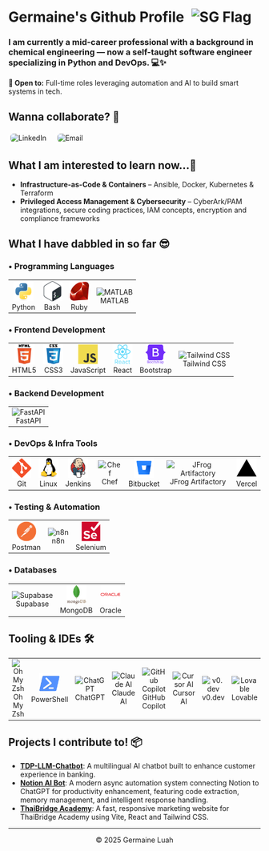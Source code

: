 <h1 align="left">
  Germaine's Github Profile
  <img
    src="https://flagpedia.net/data/flags/vector/sg.svg"
    width="30"
    alt="SG Flag"
    style="padding-left:8px;"
  />
</h1>

<h3 align="left">I am currently a mid-career professional with a background in chemical engineering — now a self-taught software engineer specializing in Python and DevOps. 💻✨</h3>
<p align="left"><strong>🚀 Open to:</strong> Full-time roles leveraging automation and AI to build smart systems in tech.</p>

<h2>Wanna collaborate? 📧</h2>
<p align="left">
  <a href="https://www.linkedin.com/in/germaineluah" target="_blank" style="text-decoration: none;">
    <span style="display: inline-block; padding: 3px; border: 1px solid white; border-radius: 8px;">
      <img src="https://img.shields.io/badge/LinkedIn-Connect-blue?style=flat&logo=linkedin&logoColor=white&color=0A66C2&labelColor=0A66C2"
           alt="LinkedIn"
           style="border-radius: 6px;" />
    </span>
  </a>
  <a href="mailto:germainelry@gmail.com" target="_blank" style="text-decoration: none; margin-left: 10px;">
    <span style="display: inline-block; padding: 3px; border: 1px solid white; border-radius: 8px;">
      <img src="https://img.shields.io/badge/Email-Contact-red?style=flat&logo=gmail&logoColor=white&color=D14836&labelColor=D14836"
           alt="Email"
           style="border-radius: 6px;" />
    </span>
  </a>
</p>

<h2>What I am interested to learn now...🌱</h2>
<ul>
  <li><strong>Infrastructure-as-Code & Containers</strong> – Ansible, Docker, Kubernetes & Terraform</li>
  <li><strong>Privileged Access Management & Cybersecurity</strong> – CyberArk/PAM integrations, secure coding practices, IAM concepts, encryption and compliance frameworks</li>
</ul>

<h2>What I have dabbled in so far 😎</h2>

<h3>• Programming Languages</h3>
<table>
  <tr>
    <td align="center">
      <img src="https://raw.githubusercontent.com/devicons/devicon/master/icons/python/python-original.svg" width="40" alt="Python"/><br/>
      Python
    </td>
    <td align="center">
      <img src="https://raw.githubusercontent.com/devicons/devicon/master/icons/bash/bash-original.svg" width="40" alt="Bash"/><br/>
      Bash
    </td>
    <td align="center">
      <img src="https://raw.githubusercontent.com/devicons/devicon/master/icons/ruby/ruby-original.svg" width="40" alt="Ruby"/><br/>
      Ruby
    </td>
    <td align="center">
      <img src="https://upload.wikimedia.org/wikipedia/commons/2/21/Matlab_Logo.png" width="40" height="40" alt="MATLAB"/><br/>
      MATLAB
    </td>
  </tr>
</table>

<h3>• Frontend Development</h3>
<table>
  <tr>
    <td align="center">
      <img src="https://raw.githubusercontent.com/devicons/devicon/master/icons/html5/html5-original-wordmark.svg" width="40" alt="HTML5"/><br/>
      HTML5
    </td>
    <td align="center">
      <img src="https://raw.githubusercontent.com/devicons/devicon/master/icons/css3/css3-original-wordmark.svg" width="40" alt="CSS3"/><br/>
      CSS3
    </td>
    <td align="center">
      <img src="https://raw.githubusercontent.com/devicons/devicon/master/icons/javascript/javascript-original.svg" width="40" alt="JavaScript"/><br/>
      JavaScript
    </td>
    <td align="center">
      <img src="https://raw.githubusercontent.com/devicons/devicon/master/icons/react/react-original-wordmark.svg" width="40" alt="React"/><br/>
      React
    </td>
    <td align="center">
      <img src="https://raw.githubusercontent.com/devicons/devicon/master/icons/bootstrap/bootstrap-plain-wordmark.svg" width="40" alt="Bootstrap"/><br/>
      Bootstrap
    </td>
    <td align="center">
      <img src="https://cdn.jsdelivr.net/gh/devicons/devicon/icons/tailwindcss/tailwindcss-original.svg" width="40" alt="Tailwind CSS"/><br/>
      Tailwind CSS
    </td>
  </tr>
</table>

<h3>• Backend Development</h3>
<table>
  <tr>
    <td align="center">
      <img src="https://cdn.jsdelivr.net/gh/devicons/devicon/icons/fastapi/fastapi-original.svg" width="40" alt="FastAPI"/><br/>
      FastAPI
    </td>
  </tr>
</table>

<h3>• DevOps & Infra Tools</h3>
<table>
  <tr>
    <td align="center">
      <img src="https://raw.githubusercontent.com/devicons/devicon/master/icons/git/git-original.svg" width="40" alt="Git"/><br/>
      Git
    </td>
    <td align="center">
      <img src="https://raw.githubusercontent.com/devicons/devicon/master/icons/linux/linux-original.svg" width="40" alt="Linux"/><br/>
      Linux
    </td>
    <td align="center">
      <img src="https://raw.githubusercontent.com/devicons/devicon/master/icons/jenkins/jenkins-original.svg" width="40" alt="Jenkins"/><br/>
      Jenkins
    </td>
    <td align="center">
      <img src="https://www.chef.io/images/cheflibraries/brand/symbol-2x-min.png?sfvrsn=dc337982_0" width="40" alt="Chef"/><br/>
      Chef
    </td>
    <td align="center">
      <img src="https://raw.githubusercontent.com/devicons/devicon/master/icons/bitbucket/bitbucket-original.svg" width="40" alt="Bitbucket"/><br/>
      Bitbucket
    </td>
    <td align="center">
      <img src="https://www.svgrepo.com/show/353933/jfrog.svg" width="40" alt="JFrog Artifactory"/><br/>
      JFrog Artifactory
    </td>
    <td align="center">
      <img src="https://raw.githubusercontent.com/devicons/devicon/master/icons/vercel/vercel-original.svg" width="40" alt="Vercel"/><br/>
      Vercel
    </td>
  </tr>
</table>

<h3>• Testing & Automation</h3>
<table>
  <tr>
    <td align="center">
      <img src="https://raw.githubusercontent.com/devicons/devicon/master/icons/postman/postman-original.svg" width="40" alt="Postman"/><br/>
      Postman
    </td>
    <td align="center">
  <img src="https://registry.npmmirror.com/@lobehub/icons-static-png/1.53.0/files/dark/n8n-color.png" width="40" alt="n8n"/><br/>
  n8n
    </td>
    <td align="center">
      <img src="https://raw.githubusercontent.com/devicons/devicon/master/icons/selenium/selenium-original.svg" width="40" alt="Selenium"/><br/>
      Selenium
    </td>
  </tr>
</table>

<h3>• Databases</h3>
<table>
  <tr>
    <td align="center">
      <img src="https://img.icons8.com/color/512/supabase.png" width="40" alt="Supabase"/><br/>
      Supabase
    </td>
    <td align="center">
      <img src="https://raw.githubusercontent.com/devicons/devicon/master/icons/mongodb/mongodb-original-wordmark.svg" width="40" alt="MongoDB"/><br/>
      MongoDB
    </td>
    <td align="center">
      <img src="https://raw.githubusercontent.com/devicons/devicon/master/icons/oracle/oracle-original.svg" width="40" alt="Oracle"/><br/>
      Oracle
    </td>
  </tr>
</table>

<h2>Tooling & IDEs 🛠️</h2>
<table>
  <tr>
    <td align="center">
      <img src="https://icon.icepanel.io/Technology/png-shadow-512/Oh-my-zsh.png" width="40" alt="Oh My Zsh"/><br/>
      Oh My Zsh
    </td>
    <td align="center">
      <img src="https://raw.githubusercontent.com/devicons/devicon/master/icons/powershell/powershell-original.svg" width="40" alt="PowerShell"/><br/>
      PowerShell
    </td>
    <td align="center">
      <img src="https://upload.wikimedia.org/wikipedia/commons/thumb/e/ef/ChatGPT-Logo.svg/640px-ChatGPT-Logo.svg.png" width="40" alt="ChatGPT"/><br/>
      ChatGPT
    </td>
    <td align="center">
      <img src="https://uxwing.com/wp-content/themes/uxwing/download/brands-and-social-media/claude-ai-icon.png" width="40" alt="Claude AI"/><br/>
      Claude AI
    </td>
    <td align="center">
      <img src="https://uxwing.com/wp-content/themes/uxwing/download/brands-and-social-media/github-copilot-icon.png" width="40" alt="GitHub Copilot"/><br/>
      GitHub Copilot
    </td>
    <td align="center">
      <img src="https://static.cdnlogo.com/logos/c/23/cursor.svg" width="40" alt="Cursor AI"/><br/>
      Cursor AI
    </td>
    <td align="center">
      <img src="https://registry.npmmirror.com/@lobehub/icons-static-png/latest/files/dark/v0.png" width="40" alt="v0.dev"/><br/>
      v0.dev
    </td>
    <td align="center">
      <img src="https://lovable.dev/img/logo/lovable-icon-bg-light.png" width="40" alt="Lovable"/><br/>
      Lovable
    </td>
  </tr>
</table>

<h2>Projects I contribute to! 📦</h2>
<ul>
  <li><a href="https://github.com/KevinTan1203/TDP-LLM-Chatbot.git"><strong>TDP-LLM-Chatbot</strong></a>: A multilingual AI chatbot built to enhance customer experience in banking.</li>
  <li><a href="https://github.com/germainelry/notion-ai-bot"><strong>Notion AI Bot</strong></a>: A modern async automation system connecting Notion to ChatGPT for productivity enhancement, featuring code extraction, memory management, and intelligent response handling.</li>
  <li><a href="https://github.com/germainelry/thaibridge-academy"><strong>ThaiBridge Academy</strong></a>: A fast, responsive marketing website for ThaiBridge Academy using Vite, React and Tailwind CSS.</li>
</ul>

---

<p align="center">© 2025 Germaine Luah</p>
